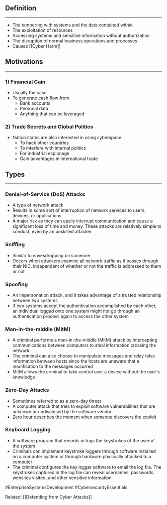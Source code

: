 ## Definition
---
- The tampering with systems and the data contained within
- The exploitation of resources
- Accessing systems and sensitive information without authorization
- The disruption of normal business operations and processes
- Causes [[Cyber Harm]]

## Motivations
---
### 1) Financial Gain
- Usually the case
- To generate cash flow from
	- Bank accounts
	- Personal data
	- Anything that can be leveraged

### 2) Trade Secrets and Global Politics
- Nation states are also interested in using cyberspace: 
	- To hack other countries
	- To interfere with internal politics
	- For industrial espionage
	- Gain advantages in international trade

## Types
---
### Denial-of-Service (DoS) Attacks
- A type of network attack
- Results in some sort of interruption of network services to users, devices, or applications
- A major risk as they can easily interrupt communication and cause a significant loss of time and money. These attacks are relatively simple to conduct, even by an unskilled attacker

### Sniffing
- Similar to eavesdropping on someone
- Occurs when attackers examine all network traffic as it passes through their NIC, independent of whether or not the traffic is addressed to them or not

### Spoofing
- An impersonation attack, and it takes advantage of a trusted relationship between two systems
- If two systems accept the authentication accomplished by each other, an individual logged onto one system might not go through an authentication process again to access the other system

### Man-in-the-middle (MitM) 
- A criminal performs a man-in-the-middle (MitM) attack by intercepting communications between computers to steal information crossing the network
- The criminal can also choose to manipulate messages and relay false information between hosts since the hosts are unaware that a modification to the messages occurred
- MitM allows the criminal to take control over a device without the user's knowledge

### Zero-Day Attacks
- Sometimes referred to as a zero-day threat
- A computer attack that tries to exploit software vulnerabilities that are unknown or undisclosed by the software vendor
- Zero hour describes the moment when someone discovers the exploit

### Keyboard Logging
- A software program that records or logs the keystrokes of the user of the system 
- Criminals can implement keystroke loggers through software installed on a computer system or through hardware physically attacked to a computer
- The criminal configures the key logger software to email the log file. The keystrokes captured in the log file can reveal usernames, passwords, websites visited, and other sensitive information


#EnterpriseSystemsDevelopment 
#CybersecurityEssentials 

Related: [[Defending from Cyber Attacks]]